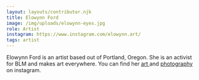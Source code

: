 ```yaml
---
layout: layouts/contributor.njk
title: Elowynn Ford
image: /img/uploads/elowynn-eyes.jpg
role: Artist
instagram: https://www.instagram.com/elowynn.art/
tags: artist
---
```

Elowynn Ford is an artist based out of Portland, Oregon. She is an activist for BLM and makes art everywhere. You can find her [art ](https://www.instagram.com/elowynn.art/)and [photography](https://www.instagram.com/elowynnphotography/) on instagram.